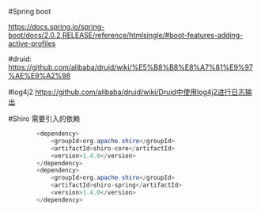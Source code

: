 #Spring boot   

https://docs.spring.io/spring-boot/docs/2.0.2.RELEASE/reference/htmlsingle/#boot-features-adding-active-profiles

#druid:
https://github.com/alibaba/druid/wiki/%E5%B8%B8%E8%A7%81%E9%97%AE%E9%A2%98

#log4j2
https://github.com/alibaba/druid/wiki/Druid中使用log4j2进行日志输出

#Shiro
需要引入的依赖
```java
		<dependency>
			<groupId>org.apache.shiro</groupId>
			<artifactId>shiro-core</artifactId>
			<version>1.4.0</version>
		</dependency>
		<dependency>
			<groupId>org.apache.shiro</groupId>
			<artifactId>shiro-spring</artifactId>
			<version>1.4.0</version>
		</dependency>
```
